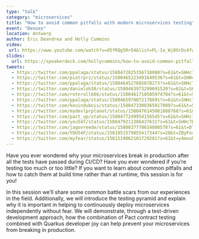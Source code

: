 ```yaml
---
type: "talk"
category: "microservices"
title: "How to avoid common pitfalls with modern microservices testing"
event: "Devoxx"
location: Antwerp
author: Eric Deandrea and Holly Cummins
video: 
 url: https://www.youtube.com/watch?v=d5fRQg5RrO4&list=PL-Ie_Wj8OrDs4fww0pWZQr6ceB_Fi2Vwf&index=5
slides:
  url: https://speakerdeck.com/hollycummins/how-to-avoid-common-pitfalls-with-modern-microservices-testing-c2a33ee0-ca9d-413e-b01e-cbd25853132a
tweets:
  - https://twitter.com/ppalaga/status/1580472025356718080?s=61&t=SHHc7DjOsQZ-qWo5g7smIQ
  - https://twitter.com/piotrprz/status/1580465223491649536?s=61&t=SHHc7DjOsQZ-qWo5g7smIQ
  - https://twitter.com/ppalaga/status/1580464527665078273?s=61&t=SHHc7DjOsQZ-qWo5g7smIQ
  - https://twitter.com/danieloh30/status/1580463973299691520?s=61&t=SHHc7DjOsQZ-qWo5g7smIQ
  - https://twitter.com/rotnroll666/status/1580461710585974784?s=61&t=SHHc7DjOsQZ-qWo5g7smIQ
  - https://twitter.com/ppalaga/status/1580465978072178691?s=61&t=SHHc7DjOsQZ-qWo5g7smIQ
  - https://twitter.com/kevindubois/status/1580473308365017089?s=61&t=SHHc7DjOsQZ-qWo5g7smIQ
  - https://twitter.com/mydevlprplanet/status/1580476145081888768?s=61&t=SHHc7DjOsQZ-qWo5g7smIQ
  - https://twitter.com/pact_up/status/1580477249954156545?s=61&t=SHHc7DjOsQZ-qWo5g7smIQ
  - https://twitter.com/you54f/status/1580479211386437632?s=61&t=SHHc7DjOsQZ-qWo5g7smIQ
  - https://twitter.com/jagovreede/status/1580837778614808578?s=61&t=DTpTSSlH70ZqMEvjoffFFQ
  - https://twitter.com/YOU54F/status/1581051579855417344?s=20&t=ZByFnakHKklBJqzxCEK6HQ
  - https://twitter.com/myfear/status/1581519062101729281?s=61&t=y4mxuh6gCXYcWZ2gNnVMew
---
```


Have you ever wondered why your microservices break in production after all the tests have passed during CI/CD? Have you ever wondered if you’re testing too much or too little? If you want to learn about common pitfalls and how to catch them at build time rather than at runtime, this session is for you!


In this session we’ll share some common battle scars from our experiences in the field. Additionally, we will introduce the testing pyramid and explain why it is important in helping to continuously deploy microservices independently without fear. We will demonstrate, through a test-driven development approach, how the combination of Pact contract testing combined with Quarkus developer joy can help prevent your microservices from breaking in production.